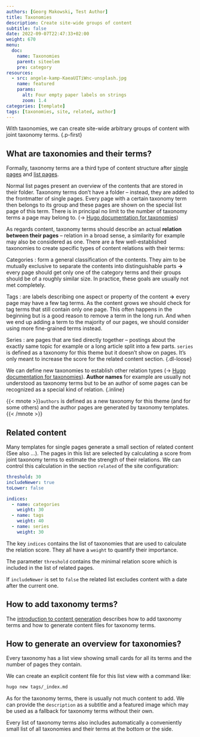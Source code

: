 ```yaml
---
authors: [Georg Makowski, Test Author]
title: Taxonomies
description: Create site-wide groups of content
subtitle: false
date: 2022-09-07T22:47:33+02:00
weight: 670
menu:
  doc:
    name: Taxonomies
    parent: siteelem
    pre: category
resources:
  - src: angele-kamp-KaeaUITiWnc-unsplash.jpg
    name: featured
    params:
      alt: Four empty paper labels on strings
      zoom: 1.4
categories: [template]
tags: [taxonomies, site, related, author]
---
```


With taxonomies, we can create site-wide arbitrary groups of content with joint taxonomy terms.
{.p-first} <!--more-->

## What are taxonomies and their terms?

Formally, taxonomy terms are a third type of content structure after [single pages](/doc/intro/workflow/content#single-pages) and [list pages](/doc/intro/workflow/content#branch-bundles).

Normal list pages present an overview of the contents that are stored in their folder. Taxonomy terms don’t have a folder – instead, they are added to the frontmatter of single pages. Every page with a certain taxonomy term then belongs to its group and these pages are shown on the special list page of this term. There is in principal no limit to the number of taxonomy terms a page may belong to. (&rightarrow; [Hugo documentation for taxonomies][hugotaxo])

As regards content, taxonomy terms should describe an actual **relation between their pages** – relation in a broad sense, a similarity for example may also be considered as one. There are a few well-established taxonomies to create specific types of content relations with their terms:

Categories
: form a general classification of the contents. They aim to be mutually exclusive to separate the contents into distinguishable parts **&rightarrow;** every page should get only one of the category terms and their groups should be of a roughly similar size. In practice, these goals are usually not met completely.

Tags
: are labels describing one aspect or property of the content **&rightarrow;** every page may have a few tag terms.
As the content grows we should check for tag terms that still contain only one page. This often happens in the beginning but is a good reason to remove a term in the long run.
And when we end up adding a term to the majority of our pages, we should consider using more fine-grained terms instead.

Series
: are pages that are tied directly together – postings about the exactly same topic for example or a long article split into a few parts. `series` is defined as a taxonomy for this theme but it doesn’t show on pages. It’s only meant to increase the score for the related content section.
{.dl-loose}

We can define new taxonomies to establish other relation types (&rightarrow; [Hugo documentation for taxonomies][hugotaxo]). **Author names** for example are usually not understood as taxonomy terms but to be an author of some pages can be recognized as a special kind of relation.
{.inline}

{{< mnote >}}`authors` is defined as a new taxonomy for this theme (and for some others) and the author pages are generated by taxonomy templates.{{< /mnote >}}

## Related content

Many templates for single pages generate a small section of related content (See also …). The pages in this list are selected by calculating a score from joint taxonomy terms to estimate the strength of their relations. We can control this calculation in the section `related` of the site configuration:

```yaml {.left-in}
threshold: 30
includeNewer: true
toLower: false

indices:
  - name: categories
    weight: 30
  - name: tags
    weight: 40
  - name: series
    weight: 30
```

The key `indices` contains the list of taxonomies that are used to calculate the relation score. They all have a `weight` to quantify their importance.

The parameter `threshold` contains the minimal relation score which is included in the list of related pages.

If `includeNewer` is set to `false` the related list excludes content with a date after the current one.

## How to add taxonomy terms?

The [introduction to content generation](/doc/intro/workflow/content) describes how to add taxonomy terms and how to generate content files for taxonomy terms.

## How to generate an overview for taxonomies?

Every taxonomy has a list view showing small cards for all its terms and the number of pages they contain.

We can create an explicit content file for this list view with a command like:

```sh {.left-in}
hugo new tags/_index.md
```

As for the taxonomy terms, there is usually not much content to add. We can provide the `description` as a subtitle and a featured image which may be used as a fallback for taxonomy terms without their own.

Every list of taxonomy terms also includes automatically a conveniently small list of all taxonomies and their terms at the bottom or the side.

[hugotaxo]: https://gohugo.io/content-management/taxonomies/
[hugotaxonew]: https://gohugo.io/content-management/taxonomies#configure-taxonomies
